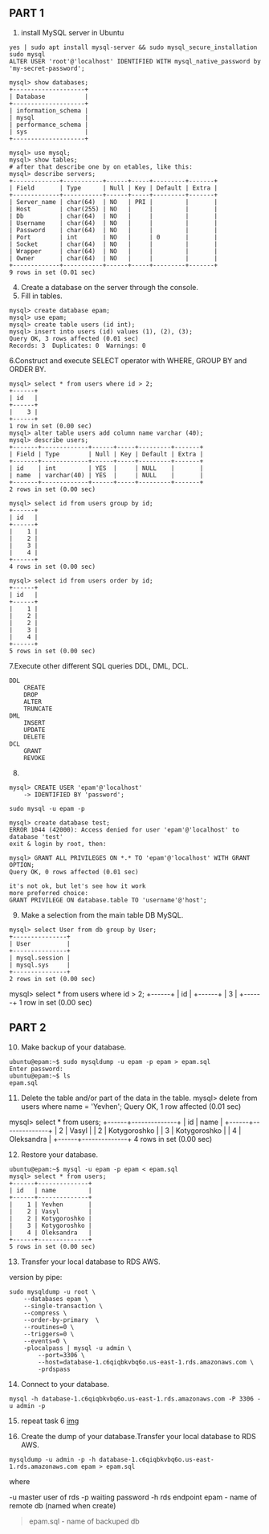 ## PART 1

1. install MySQL server in Ubuntu
```
yes | sudo apt install mysql-server && sudo mysql_secure_installation
sudo mysql
ALTER USER 'root'@'localhost' IDENTIFIED WITH mysql_native_password by 'my-secret-password';

mysql> show databases;
+--------------------+
| Database           |
+--------------------+
| information_schema |
| mysql              |
| performance_schema |
| sys                |
+--------------------+

mysql> use mysql;
mysql> show tables;
# after that describe one by on etables, like this:
mysql> describe servers;
+-------------+-----------+------+-----+---------+-------+
| Field       | Type      | Null | Key | Default | Extra |
+-------------+-----------+------+-----+---------+-------+
| Server_name | char(64)  | NO   | PRI |         |       |
| Host        | char(255) | NO   |     |         |       |
| Db          | char(64)  | NO   |     |         |       |
| Username    | char(64)  | NO   |     |         |       |
| Password    | char(64)  | NO   |     |         |       |
| Port        | int       | NO   |     | 0       |       |
| Socket      | char(64)  | NO   |     |         |       |
| Wrapper     | char(64)  | NO   |     |         |       |
| Owner       | char(64)  | NO   |     |         |       |
+-------------+-----------+------+-----+---------+-------+
9 rows in set (0.01 sec)
```

4. Create a database on the server through the console. 
5. Fill in tables.

```
mysql> create database epam;
mysql> use epam;
mysql> create table users (id int);
mysql> insert into users (id) values (1), (2), (3);
Query OK, 3 rows affected (0.01 sec)
Records: 3  Duplicates: 0  Warnings: 0
```

6.Construct and execute SELECT operator with WHERE, GROUP BY and ORDER BY. 
```
mysql> select * from users where id > 2;
+------+
| id   |
+------+
|    3 |
+------+
1 row in set (0.00 sec)
mysql> alter table users add column name varchar (40);
mysql> describe users;
+-------+-------------+------+-----+---------+-------+
| Field | Type        | Null | Key | Default | Extra |
+-------+-------------+------+-----+---------+-------+
| id    | int         | YES  |     | NULL    |       |
| name  | varchar(40) | YES  |     | NULL    |       |
+-------+-------------+------+-----+---------+-------+
2 rows in set (0.00 sec)

mysql> select id from users group by id;
+------+
| id   |
+------+
|    1 |
|    2 |
|    3 |
|    4 |
+------+
4 rows in set (0.00 sec)

mysql> select id from users order by id;
+------+
| id   |
+------+
|    1 |
|    2 |
|    2 |
|    3 |
|    4 |
+------+
5 rows in set (0.00 sec)
```

7.Execute other different SQL queries DDL, DML, DCL.

```
DDL
    CREATE
    DROP
    ALTER
    TRUNCATE
DML
    INSERT
    UPDATE
    DELETE
DCL
    GRANT
    REVOKE
```
8.

```
mysql> CREATE USER 'epam'@'localhost'
    -> IDENTIFIED BY 'password';

sudo mysql -u epam -p

mysql> create database test;
ERROR 1044 (42000): Access denied for user 'epam'@'localhost' to database 'test'
exit & login by root, then:

mysql> GRANT ALL PRIVILEGES ON *.* TO 'epam'@'localhost' WITH GRANT OPTION;
Query OK, 0 rows affected (0.01 sec)

it's not ok, but let's see how it work
more preferred choice:
GRANT PRIVILEGE ON database.table TO 'username'@'host';
```
9. Make a selection from the main table DB MySQL.
```
mysql> select User from db group by User;
+---------------+
| User          |
+---------------+
| mysql.session |
| mysql.sys     |
+---------------+
2 rows in set (0.00 sec)
```

mysql> select * from users where id > 2;
+------+
| id   |
+------+
|    3 |
+------+
1 row in set (0.00 sec)


## PART 2
10. Make backup of your database. 
```
ubuntu@epam:~$ sudo mysqldump -u epam -p epam > epam.sql
Enter password: 
ubuntu@epam:~$ ls
epam.sql
```

11. Delete the table and/or part of the data in the table. 
mysql> delete from users where name = 'Yevhen'; 
Query OK, 1 row affected (0.01 sec) 

mysql> select * from users;
+------+--------------+
| id   | name         |
+------+--------------+
|    2 | Vasyl        |
|    2 | Kotygoroshko |
|    3 | Kotygoroshko |
|    4 | Oleksandra   |
+------+--------------+
4 rows in set (0.00 sec)

12. Restore your database.
```
ubuntu@epam:~$ mysql -u epam -p epam < epam.sql
mysql> select * from users;
+------+--------------+
| id   | name         |
+------+--------------+
|    1 | Yevhen       |
|    2 | Vasyl        |
|    2 | Kotygoroshko |
|    3 | Kotygoroshko |
|    4 | Oleksandra   |
+------+--------------+
5 rows in set (0.00 sec)
```

13. Transfer your local database to RDS AWS. 

version by pipe:

```
sudo mysqldump -u root \
    --databases epam \
    --single-transaction \
    --compress \
    --order-by-primary  \
    --routines=0 \
    --triggers=0 \
    --events=0 \
    -plocalpass | mysql -u admin \
        --port=3306 \
        --host=database-1.c6qiqbkvbq6o.us-east-1.rds.amazonaws.com \
        -prdspass
```
14. Connect to your database.  

```
mysql -h database-1.c6qiqbkvbq6o.us-east-1.rds.amazonaws.com -P 3306 -u admin -p
```

15. repeat task 6 
[img](!)


16. Create the dump of your database.Transfer your local database to RDS AWS. 


```
mysqldump -u admin -p -h database-1.c6qiqbkvbq6o.us-east-1.rds.amazonaws.com epam > epam.sql
```
where

-u master user of rds
-p waiting password
-h rds endpoint
epam - name of remote db (named when create)
> epam.sql - name of backuped db

